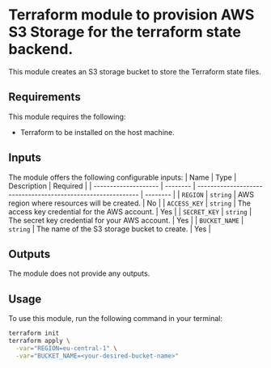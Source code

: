 # Terraform module to provision AWS S3 Storage for the terraform state backend.
This module creates an S3 storage bucket to store the Terraform state files.

## Requirements
This module requires the following:
- Terraform to be installed on the host machine.

## Inputs
The module offers the following configurable inputs:
| Name                 | Type     | Description                                                  | Required |
| -------------------- | -------- | ------------------------------------------------------------ | -------- |
| `REGION`             | `string` | AWS region where resources will be created.                  | No       |
| `ACCESS_KEY`         | `string` | The access key credential for the AWS account.               | Yes      |
| `SECRET_KEY`         | `string` | The secret key credential for your AWS account.              | Yes      |
| `BUCKET_NAME`        | `string` | The name of the S3 storage bucket to create.                 | Yes      |

## Outputs
The module does not provide any outputs.

## Usage
To use this module, run the following command in your terminal:

```bash
terraform init
terraform apply \
  -var="REGION=eu-central-1" \
  -var="BUCKET_NAME=<your-desired-bucket-name>"
```
